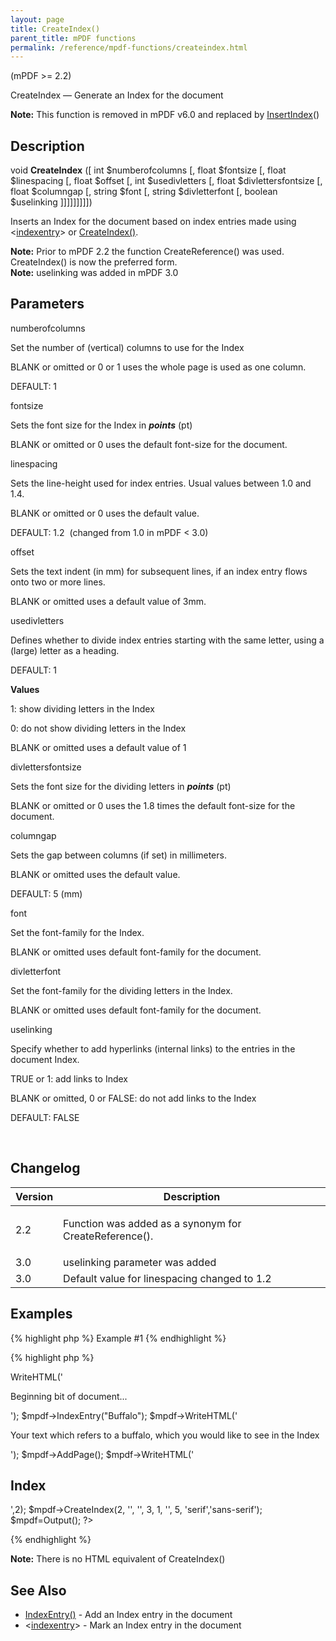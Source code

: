 ```yaml
---
layout: page
title: CreateIndex()
parent_title: mPDF functions
permalink: /reference/mpdf-functions/createindex.html
---
```


<div id="bpmbook" class="bpmbook" style="direction:ltr;">
<div class="topic_user_field">
<div id="U0">
<p>(mPDF &gt;= 2.2)</p>
<p>CreateIndex — Generate an Index for the document</p>

<div class="alert alert-info" role="alert"><b>Note:</b> This function is removed in mPDF v6.0 and replaced by <a href="/reference/mpdf-functions/insertindex.html">InsertIndex</a>()</div>
<h2>Description</h2>

<div class="alert alert-info" role="alert">void <b>CreateIndex</b> ([ int <span class="parameter">$numberofcolumns</span> [, float <span class="parameter">$fontsize</span> [, float <span class="parameter">$linespacing</span> [, float <span class="parameter">$offset</span> [, int <span class="parameter">$usedivletters</span> [, float <span class="parameter">$divlettersfontsize</span> [, float <span class="parameter">$columngap</span> [, string <span class="parameter">$font</span> [, string <span class="parameter">$divletterfont</span> [, boolean <span class="parameter">$uselinking</span> ]]]]]]]]])</div>
<p>Inserts an Index for the document based on index entries made using &lt;<a href="/reference/html-control-tags/tocentry.html">indexentry</a>&gt; or <a href="/reference/mpdf-functions/tocpagebreak.html">CreateIndex()</a>.</p>

<div class="alert alert-info" role="alert"><b>Note:</b> Prior to mPDF 2.2 the function CreateReference() was used. CreateIndex() is now the preferred form.</div>

<div class="alert alert-info" role="alert"><b>Note:</b> <span class="parameter">uselinking</span> was added in mPDF 3.0</div>
<h2>Parameters</h2>
<p class="manual_param_dt"><span class="parameter">numberofcolumns</span></p>
<p class="manual_param_dd">Set the number of (vertical) columns to use for the Index

<span class="smallblock">BLANK</span>&nbsp;or omitted or 0 or 1 uses the whole page is used as one column.

<span class="smallblock">DEFAULT</span>: 1</p>
<p class="manual_param_dt"><span class="parameter">fontsize</span></p>
<p class="manual_param_dd">Sets the font size for the Index in <b><i>points</i></b> (pt)

<span class="smallblock">BLANK</span>&nbsp;or omitted or 0 uses the default font-size for the document.</p>
<p class="manual_param_dt"><span class="parameter">linespacing</span></p>
<p class="manual_param_dd">Sets the line-height used for index entries. Usual values between 1.0 and 1.4.

<span class="smallblock">BLANK</span>&nbsp;or omitted or 0 uses the default value.

<span class="smallblock">DEFAULT</span>: 1.2&nbsp; (changed from 1.0 in mPDF &lt; 3.0)</p>
<p class="manual_param_dt"><span class="parameter">offset</span></p>
<p class="manual_param_dd">Sets the text indent&nbsp;(in mm) for subsequent&nbsp;lines, if an index entry flows onto&nbsp;two or more lines.

<span class="smallblock">BLANK</span>&nbsp;or omitted uses a default value of 3mm.</p>
<p class="manual_param_dt"><span class="parameter">usedivletters</span></p>
<p class="manual_param_dd">Defines whether to divide index entries starting with the same letter, using a (large) letter as a heading.

<span class="smallblock">DEFAULT</span>: 1</p>
<p class="manual_param_dd"><b>Values</b>

1: show dividing letters in the Index

0: do not show dividing letters in the Index

<span class="smallblock">BLANK</span>&nbsp;or omitted uses a default value of 1</p>
<p class="manual_param_dt"><span class="parameter">divlettersfontsize</span></p>
<p class="manual_param_dd">Sets the font size for the dividing letters in <b><i>points</i></b> (pt)

<span class="smallblock">BLANK</span>&nbsp;or omitted or 0 uses the 1.8 times the default font-size for the document.</p>
<p class="manual_param_dt"><span class="parameter">columngap</span></p>
<p class="manual_param_dd">Sets the gap between columns (if set) in millimeters.

<span class="smallblock">BLANK</span>&nbsp;or omitted uses the default value.

<span class="smallblock">DEFAULT</span>: 5 (mm)</p>
<p class="manual_param_dt"><span class="parameter">font </span></p>
<p class="manual_param_dd">Set the font-family for the Index.

<span class="smallblock">BLANK</span>&nbsp;or omitted uses default font-family for the document.</p>
<p class="manual_param_dt"><span class="parameter">divletterfont </span></p>
<p class="manual_param_dd">Set the font-family for the dividing letters in the Index.

<span class="smallblock">BLANK</span>&nbsp;or omitted uses default font-family for the document.</p>
<p class="manual_param_dt"><span class="parameter">uselinking</span></p>
<p class="manual_param_dd">Specify whether to add hyperlinks (internal links) to the entries in the document Index.

<span class="smallblock">TRUE</span> or 1: add links to Index 

<span class="smallblock">BLANK</span>&nbsp;or omitted, 0 or <span class="smallblock">FALSE</span>: do not add links to the Index

<span class="smallblock">DEFAULT</span>: <span class="smallblock">FALSE</span></p>
<p>&nbsp;</p>
<h2>Changelog</h2>
<table class="bpmTopic"> <thead>
<tr> <th>Version</th><th>Description</th> </tr>
</thead> <tbody>
<tr>
<td>2.2</td>
<td>
<p>Function was added as a synonym for CreateReference().</p>
</td>
</tr>
<tr>
<td>3.0</td>
<td><span class="parameter">uselinking</span> parameter was added</td>
</tr>
<tr>
<td>3.0</td>
<td>Default value for <span class="parameter">linespacing</span> changed to 1.2</td>
</tr>
</tbody> </table>
<h2>Examples</h2>

{% highlight php %}
Example #1
{% endhighlight %}

{% highlight php %}
<?php

<?php

$mpdf=new mPDF();

$mpdf->WriteHTML('<p>Beginning bit of document...</p>');

$mpdf->IndexEntry("Buffalo");

$mpdf->WriteHTML('<p>Your text which refers to a buffalo, which you would like to see in the Index</p>');

$mpdf->AddPage();    

$mpdf->WriteHTML('<h2>Index</h2>',2);

$mpdf->CreateIndex(2, '', '', 3, 1, '', 5, 'serif','sans-serif');

$mpdf=Output();

?>
{% endhighlight %}

<div class="alert alert-info" role="alert"><b>Note:</b> There is no HTML equivalent of CreateIndex()</div>
<h2>See Also</h2>
<ul>
<li class="manual_boxlist"><a href="/reference/mpdf-functions/indexentry.html">IndexEntry()</a> - Add an Index entry in the document </li>
<li class="manual_boxlist">&lt;<a href="/reference/html-control-tags/tocentry.html">indexentry</a>&gt; - Mark an Index entry in the document </li>
</ul>
</div>
</div>

